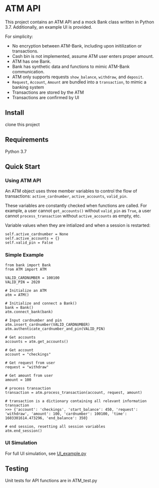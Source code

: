 # ATM API

This project contains an ATM API and a mock Bank class written in Python 3.7. Additionally, an example UI is provided.

For simplicity:

- No encryption between ATM-Bank, including upon initilization or transactions.
- Cash bin is not implemented, assume ATM user enters proper amount.
- ATM has one Bank.
- Bank has synthetic data and functions to mimic ATM-Bank communication.
- ATM only supports requests `show_balance`, `withdraw`, and `deposit`.
- `Request`, `Account`, `Amount` are bundled into a `transaction`, to mimic a banking system
- Transactions are stored by the ATM
- Transactions are confirmed by UI

## Install
clone this project

## Requirements
Python 3.7

## Quick Start
### Using ATM API
An ATM object uses three member variables to control the flow of transactions: `active_cardnumber`, `active_accounts`, `valid_pin`. 

These variables are constantly checked when functions are called. For example, a user cannot `get_accounts()` without `valid_pin` as `True`, a user cannot `process_transaction` without `active_accounts` as empty, etc.

Variable values when they are intialized and when a session is restarted:
```
self.active_cardnumber = None
self.active_accounts = {}
self.valid_pin = False
```

### Simple Example
```
from bank import Bank
from ATM import ATM

VALID_CARDNUMBER = 100100
VALID_PIN = 2020

# Initialize an ATM
atm = ATM()

# Initialize and connect a Bank()
bank = Bank()
atm.connect_bank(bank)

# Input cardnumber and pin
atm.insert_cardnumber(VALID_CARDNUMBER)
atm.authenticate_cardnumber_and_pin(VALID_PIN)

# Get accounts
accounts = atm.get_accounts()

# Get account
account = "checkings"

# Get request from user
request = "withdraw"

# Get amount from user
amount = 100

# process transaction
transaction = atm.process_transaction(account, request, amount)

# transaction is a dictionary containing all relevant information
transaction
>>> {'account': 'checkings', 'start_balance': 450, 'request': 'withdraw', 'amount': 100, 'cardnumber': 100100, 'time': 1603301614.473296, 'end_balance': 350}

# end session, resetting all session variables
atm.end_session()
```

### UI Simulation
For full UI simulation, see [UI_example.py](./bear_atm/UI_example.py)

## Testing
Unit tests for API functions are in ATM_test.py